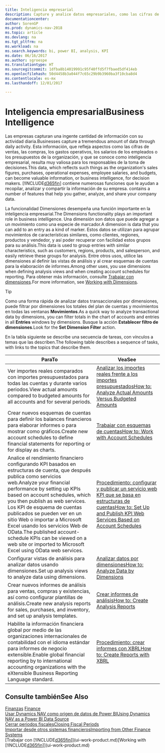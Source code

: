 ```yaml
---
title: Inteligencia empresarial
description: Capture y analice datos empresariales, como las cifras de ventas, las compras, los gastos operativos, los salarios de los empleados y los presupuestos, que resultan muy valiosos para la inteligencia artificial o la toma de decisiones.
documentationcenter: 
author: SorenGP
ms.prod: dynamics-nav-2018
ms.topic: article
ms.devlang: na
ms.tgt_pltfrm: na
ms.workload: na
ms.search.keywords: bi, power BI, analysis, KPI
ms.date: 06/16/2017
ms.author: sgroespe
ms.translationtype: HT
ms.sourcegitcommit: 1dfba8b14019991c95f40ffd5f7fbaed5df414eb
ms.openlocfilehash: 50d4458b3a044f7c65c29b9b3960ba3f10cba8d4
ms.contentlocale: es-mx
ms.lasthandoff: 12/01/2017

---
```

# <a name="business-intelligence"></a><span data-ttu-id="d3764-103">Inteligencia empresarial</span><span class="sxs-lookup"><span data-stu-id="d3764-103">Business Intelligence</span></span>
<span data-ttu-id="d3764-104">Las empresas capturan una ingente cantidad de información con su actividad diaria.</span><span class="sxs-lookup"><span data-stu-id="d3764-104">Businesses capture a tremendous amount of data through daily activity.</span></span> <span data-ttu-id="d3764-105">Esta información, que refleja aspectos como las cifras de ventas, las compras, los gastos operativos, los salarios de los empleados o los presupuestos de la organización, y que se conoce como inteligencia empresarial, resulta muy valiosa para los responsables de la toma de decisiones.</span><span class="sxs-lookup"><span data-stu-id="d3764-105">This data, which reflects such things as the organization's sales figures, purchases, operational expenses, employee salaries, and budgets, can become valuable information, or business intelligence, for decision makers.</span></span> [!INCLUDE[d365fin](includes/d365fin_md.md)]<span data-ttu-id="d3764-106"> contiene numerosas funciones que le ayudan a recopilar, analizar y compartir la información de su empresa.</span><span class="sxs-lookup"><span data-stu-id="d3764-106"> contains a number of features that help you gather, analyze, and share your company data.</span></span>

<span data-ttu-id="d3764-107">La funcionalidad Dimensiones desempeña una función importante en la inteligencia empresarial.</span><span class="sxs-lookup"><span data-stu-id="d3764-107">The Dimensions functionality plays an important role in business intelligence.</span></span> <span data-ttu-id="d3764-108">Una dimensión son datos que puede agregar a un movimiento como una especie de marcador.</span><span class="sxs-lookup"><span data-stu-id="d3764-108">A dimension is data that you can add to an entry as a kind of marker.</span></span> <span data-ttu-id="d3764-109">Estos datos se utilizan para agrupar movimientos de características similares, como clientes, regiones, productos y vendedor, y así poder recuperar con facilidad estos grupos para su análisis.</span><span class="sxs-lookup"><span data-stu-id="d3764-109">This data is used to group entries with similar characteristics, such as customers, regions, products, and salesperson, and easily retrieve these groups for analysis.</span></span> <span data-ttu-id="d3764-110">Entre otros usos, utilice las dimensiones al definir las vistas de análisis y al crear esquemas de cuentas para la elaboración de informes.</span><span class="sxs-lookup"><span data-stu-id="d3764-110">Among other uses, you use dimensions  when defining analysis views and when creating account schedules for reporting.</span></span> <span data-ttu-id="d3764-111">Para obtener más información, consulte [Trabajar con dimensiones](finance-dimensions.md).</span><span class="sxs-lookup"><span data-stu-id="d3764-111">For more information, see [Working with Dimensions](finance-dimensions.md).</span></span>

> [!TIP]
> <span data-ttu-id="d3764-112">Como una forma rápida de analizar datos transaccionales por dimensiones, puede filtrar por dimensiones los totales del plan de cuentas y movimientos en todas las ventanas **Movimientos**.</span><span class="sxs-lookup"><span data-stu-id="d3764-112">As a quick way to analyze transactional data by dimensions, you can filter totals in the chart of accounts and entries in all **Entries** windows by dimensions.</span></span> <span data-ttu-id="d3764-113">Busque la acción **Establecer filtro de dimensiones**.</span><span class="sxs-lookup"><span data-stu-id="d3764-113">Look for the **Set Dimension Filter** action.</span></span>  

<span data-ttu-id="d3764-114">En la tabla siguiente se describe una secuencia de tareas, con vínculos a temas que las describen.</span><span class="sxs-lookup"><span data-stu-id="d3764-114">The following table describes a sequence of tasks, with links to the topics that describe them.</span></span>  

| <span data-ttu-id="d3764-115">Para</span><span class="sxs-lookup"><span data-stu-id="d3764-115">To</span></span> | <span data-ttu-id="d3764-116">Vea</span><span class="sxs-lookup"><span data-stu-id="d3764-116">See</span></span> |
| --- | --- |
|<span data-ttu-id="d3764-117">Ver importes reales comparados con importes presupuestados para todas las cuentas y durante varios periodos.</span><span class="sxs-lookup"><span data-stu-id="d3764-117">View actual amounts compared to budgeted amounts for all accounts and for several periods.</span></span>|[<span data-ttu-id="d3764-118">Analizar los importes reales frente a los importes presupuestados</span><span class="sxs-lookup"><span data-stu-id="d3764-118">How to: Analyze Actual Amounts Versus Budgeted Amounts</span></span>](bi-how-analyze-actual-versus-budget.md)|
|<span data-ttu-id="d3764-119">Crear nuevos esquemas de cuentas para definir los balances financieros para elaborar informes o para mostrar como gráficos.</span><span class="sxs-lookup"><span data-stu-id="d3764-119">Create new account schedules to define financial statements for reporting or for display as charts.</span></span>|[<span data-ttu-id="d3764-120">Trabajar con esquemas de cuentas</span><span class="sxs-lookup"><span data-stu-id="d3764-120">How to: Work with Account Schedules</span></span>](bi-how-work-account-schedule.md)|
|<span data-ttu-id="d3764-121">Analice el rendimiento financiero configurando KPI basados en estructuras de cuenta, que después publica como servicios web.</span><span class="sxs-lookup"><span data-stu-id="d3764-121">Analyze your financial performance by setting up KPIs based on account schedules, which you then publish as web services.</span></span> <span data-ttu-id="d3764-122">Los KPI de esquema de cuentas publicados se pueden ver en un sitio Web o importar a Microsoft Excel usando los servicios Web de OData.</span><span class="sxs-lookup"><span data-stu-id="d3764-122">The published account-schedule KPIs can be viewed on a web site or imported to Microsoft Excel using OData web services.</span></span>|[<span data-ttu-id="d3764-123">Procedimiento: configurar y publicar un servicio web KPI que se basa en estructuras de cuentas</span><span class="sxs-lookup"><span data-stu-id="d3764-123">How to: Set Up and Publish KPI Web Services Based on Account Schedules</span></span>](bi-how-to-set-up-and-publish-kpi-web-services-based-on-account-schedules.md)|
|<span data-ttu-id="d3764-124">Configurar vistas de análisis para analizar datos usando dimensiones.</span><span class="sxs-lookup"><span data-stu-id="d3764-124">Set up analysis views to analyze data using dimensions.</span></span>|[<span data-ttu-id="d3764-125">Analizar datos por dimensiones</span><span class="sxs-lookup"><span data-stu-id="d3764-125">How to: Analyze Data by Dimensions</span></span>](bi-how-analyze-data-dimension.md)|
|<span data-ttu-id="d3764-126">Crear nuevos informes de análisis para ventas, compras y existencias, así como configurar plantillas de análisis.</span><span class="sxs-lookup"><span data-stu-id="d3764-126">Create new analysis reports for sales, purchases, and inventory, and set up analysis templates.</span></span>|[<span data-ttu-id="d3764-127">Crear informes de análisis</span><span class="sxs-lookup"><span data-stu-id="d3764-127">How to: Create Analysis Reports</span></span>](bi-how-create-analysis-views-reports.md)|
|<span data-ttu-id="d3764-128">Habilite la información financiera global por medio de las organizaciones internacionales de contabilidad con el idioma estándar para informes de negocio extensible.</span><span class="sxs-lookup"><span data-stu-id="d3764-128">Enable global financial reporting by to international accounting organizations with the eXtensible Business Reporting Language standard.</span></span>|[<span data-ttu-id="d3764-129">Procedimiento: crear informes con XBRL</span><span class="sxs-lookup"><span data-stu-id="d3764-129">How to: Create Reports with XBRL</span></span>](bi-create-reports-with-xbrl.md)|

## <a name="see-also"></a><span data-ttu-id="d3764-130">Consulte también</span><span class="sxs-lookup"><span data-stu-id="d3764-130">See Also</span></span>
<span data-ttu-id="d3764-131">[Finanzas](finance.md)  </span><span class="sxs-lookup"><span data-stu-id="d3764-131">[Finance](finance.md)  </span></span>  
[<span data-ttu-id="d3764-132">Usar Dynamics NAV como origen de datos de Power BI</span><span class="sxs-lookup"><span data-stu-id="d3764-132">Using Dynamics NAV as a Power BI Data Source</span></span>](across-how-use-financials-data-source-powerbi.md)  
[<span data-ttu-id="d3764-133">Cerrar periodos fiscales</span><span class="sxs-lookup"><span data-stu-id="d3764-133">Closing Fiscal Periods</span></span>](year-close-years-periods.md)  
[<span data-ttu-id="d3764-134">Importar desde otros sistemas financieros</span><span class="sxs-lookup"><span data-stu-id="d3764-134">Importing from Other Finance Systems</span></span>](upload-data.md)  
<span data-ttu-id="d3764-135">[Trabajar con [!INCLUDE[d365fin](includes/d365fin_md.md)]](ui-work-product.md)</span><span class="sxs-lookup"><span data-stu-id="d3764-135">[Working with [!INCLUDE[d365fin](includes/d365fin_md.md)]](ui-work-product.md)</span></span>

